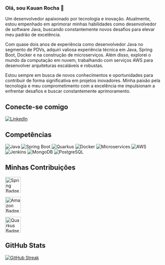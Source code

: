 ### Olá, sou Kauan Rocha 👋

Um desenvolvedor apaixonado por tecnologia e inovação. Atualmente, estou empenhado em aprimorar minhas habilidades como desenvolvedor de software Java, buscando constantemente novos desafios para elevar meu padrão de excelência.

Com quase dois anos de experiência como desenvolvedor Java no segmento de PDVs, adquiri valiosa experiência técnica em Java, Spring Boot, Docker e na construção de microserviços. Além disso, explorei o mundo da computação em nuvem, trabalhando com serviços AWS para desenvolver arquiteturas escaláveis e robustas.

Estou sempre em busca de novos conhecimentos e oportunidades para contribuir de forma significativa em projetos inovadores. Minha paixão pela tecnologia e meu comprometimento com a excelência me impulsionam a enfrentar desafios e buscar constantemente aprimoramento.

## Conecte-se comigo

[![LinkedIn](https://img.shields.io/badge/LinkedIn-f8f8f2?style=for-the-badge&logo=linkedin&logoColor=0E76A8)](https://www.linkedin.com/in/kauan-rocha-50b811241/)


## Competências

![Java](https://img.shields.io/badge/Java-f8f8f2?style=for-the-badge&logo=java)
![Spring Boot](https://img.shields.io/badge/Spring_Boot-f8f8f2?style=for-the-badge&logo=spring)
![Quarkus](https://img.shields.io/badge/Quarkus-f8f8f2?style=for-the-badge&logo=quarkus)
![Docker](https://img.shields.io/badge/Docker-f8f8f2?style=for-the-badge&logo=docker)
![Microservices](https://img.shields.io/badge/Microservices-f8f8f2?style=for-the-badge&logo=micronaut)
![AWS](https://img.shields.io/badge/AWS-f8f8f2?style=for-the-badge&logo=amazon-aws)
![Jenkins](https://img.shields.io/badge/Jenkins-f8f8f2?style=for-the-badge&logo=jenkins)
![MongoDB](https://img.shields.io/badge/MongoDB-f8f8f2?style=for-the-badge&logo=mongodb)
![PostgreSQL](https://img.shields.io/badge/PostgreSQL-f8f8f2?style=for-the-badge&logo=postgresql)

## Minhas Contribuições

[<img src="https://img.shields.io/badge/Spring_Native_GraalVM-6DB33F?style=for-the-badge&logo=spring&logoColor=white" alt="Spring Badge" height="50">](https://github.com/KauanRocha/rinha-2024-spring-native-graalvm)

[<img src="https://img.shields.io/badge/amazon_bucket_s3-ff9900?style=for-the-badge&logo=amazon&logoColor=white" alt="Amazon Badge" height="50">](https://github.com/KauanRocha/amazon-bucket-s3)

[<img src="https://img.shields.io/badge/gateway_de_pagamento_quarkus-764ABC?style=for-the-badge&logo=quarkus&logoColor=white" alt="Quarkus Badge" height="50">](https://github.com/KauanRocha/gateway-de-pagamento-quarkus)


## GitHub Stats

[![GitHub Streak](https://streak-stats.demolab.com?user=KauanRocha&theme=radical&mode=weekly)](https://git.io/streak-stats)


